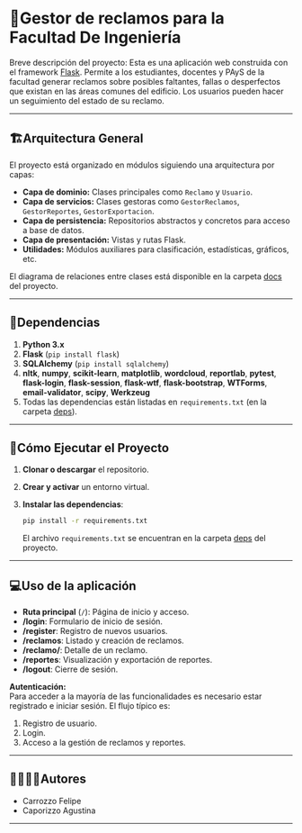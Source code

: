# 🐍Gestor de reclamos para la Facultad De Ingeniería 

Breve descripción del proyecto:
Esta es una aplicación web construida con el framework [Flask](https://flask.palletsprojects.com/). Permite a los estudiantes, docentes y PAyS de la facultad generar reclamos sobre posibles faltantes, fallas o desperfectos que existan en las áreas comunes del edificio. Los usuarios pueden hacer un seguimiento del estado de su reclamo. 

---
## 🏗Arquitectura General

El proyecto está organizado en módulos siguiendo una arquitectura por capas:
- **Capa de dominio:** Clases principales como `Reclamo` y `Usuario`.
- **Capa de servicios:** Clases gestoras como `GestorReclamos`, `GestorReportes`, `GestorExportacion`.
- **Capa de persistencia:** Repositorios abstractos y concretos para acceso a base de datos.
- **Capa de presentación:** Vistas y rutas Flask.
- **Utilidades:** Módulos auxiliares para clasificación, estadísticas, gráficos, etc.

El diagrama de relaciones entre clases está disponible en la carpeta [docs](./docs) del proyecto.


---
## 📑Dependencias

1. **Python 3.x**
2. **Flask** (`pip install flask`)
3. **SQLAlchemy** (`pip install sqlalchemy`)
4. **nltk**, **numpy**, **scikit-learn**, **matplotlib**, **wordcloud**, **reportlab**, **pytest**, **flask-login**, **flask-session**, **flask-wtf**, **flask-bootstrap**, **WTForms**, **email-validator**, **scipy**, **Werkzeug**
5. Todas las dependencias están listadas en `requirements.txt` (en la carpeta [deps](./deps)).


---
## 🚀Cómo Ejecutar el Proyecto
1. **Clonar o descargar** el repositorio.

2. **Crear y activar** un entorno virtual.

3. **Instalar las dependencias**:
   ```bash
   pip install -r requirements.txt
   ```
   El archivo `requirements.txt` se encuentran en la carpeta [deps](./deps) del proyecto.
   
---

## 💻Uso de la aplicación

- **Ruta principal** (`/`): Página de inicio y acceso.
- **/login**: Formulario de inicio de sesión.
- **/register**: Registro de nuevos usuarios.
- **/reclamos**: Listado y creación de reclamos.
- **/reclamo/<id>**: Detalle de un reclamo.
- **/reportes**: Visualización y exportación de reportes.
- **/logout**: Cierre de sesión.


**Autenticación:**  
Para acceder a la mayoría de las funcionalidades es necesario estar registrado e iniciar sesión. El flujo típico es:
1. Registro de usuario.
2. Login.
3. Acceso a la gestión de reclamos y reportes.

---

## 🙎‍♀️🙎‍♂️Autores

- Carrozzo Felipe
- Caporizzo Agustina
---
